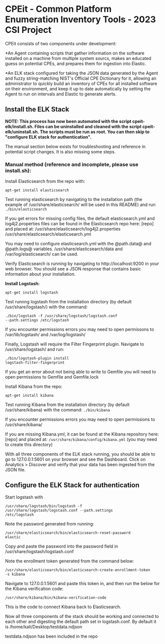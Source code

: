 
# <b> CPEit - Common Platform Enumeration Inventory Tools - 2023 CSI Project</b>


CPEit consists of two components under development:

  *An Agent containing scripts that gather information on the software installed on a machine from multiple system sourcs,
  makes an educated guess on potential CPEs, and prepares them for ingestion into Elastic.
  
  *An ELK stack configured for taking the JSON data generated by the Agent and fuzzy string-matching NIST's Official CPE Dictionary for it,
  allowing an administrator to quickly build an inventory of CPEs for all installed software on their environment, and keep it up to date automatically
  by setting the Agent to run on intervals and Elastic to generate alerts.
  
  
## <b>Install the ELK Stack</b>

<b> NOTE: This process has now been automated with the script cpeit-elk/install.sh. Files can be uninstalled and cleaned with the script cpeit-elk/uninstall.sh. The scripts must be run as root. You can then skip to "configure ELK stack for authentication". </b>

The manual section below exists for troubleshooting and reference in potential script changes. It is also missing some steps.



### Manual method (reference and incomplete, please use install.sh):

Install Elasticsearch from the repo with:

<code>apt-get install elasticsearch</code>

Test running elasticsearch by navigating to the installation path (the example of /usr/share/elasticsearch/ will be used in this README) 
and run 
<code>./bin/elasticsearch</code>

If you get errors for missing config files, the default elasticsearch.yml and log4j2.properties files can be found in the Elasticsearch repo here: [repo]
and placed at: 
/usr/share/elasticsearch/log4j2.properties
/usr/share/elasticsearch/elasticsearch.yml

You may need to configure elasticsearch.yml with the @path.data@ and @path.logs@ variables. 
/usr/share/elasticsearch/data and /var/log/elasticsearch/ can be used.

Verify Elasticsearch is running by navigating to http://localhost:9200 in your web browser. You should see a JSON response that contains basic information about your installation.

<b>Install Logstash:</b>

<code>apt-get install logstash</code>

Test runnng logstash from the installation directory (by default /usr/share/logstash/) with the command:

<code>./bin/logstash -f /usr/share/logstash/logstash.conf --path.settings /etc/logstash</code>

If you encounter permissions errors you may need to open permissons to /var/lib/logstash/ and /var/log/logstash/

Finally, Logstash will require the Filter Fingerprint plugin. Navigate to /usr/share/logstash/ and run:

<code>./bin/logstash-plugin install logstash-filter-fingerprint</code>

If you get an error about not being able to write to Gemfile you will need to open permissions to Gemfile and Gemfile.lock

Install Kibana from the repo:

<code>apt-get install kibana</code>

Test running Kibana from the installation directory (by default /usr/share/kibana) with the command:
<code>./bin/kibana</code>

If you encounter permissions errors you may need to open permissions to /usr/share/kibana/

If you are missing Kibana.yml, it can be found at the Kibana repository here: [repo]
and placed at:
<code>/usr/share/kibana/config/kibana.yml</code> (you may need to create this directory)

With all three components of the ELK stack running, you should be able to go to 127.0.0.1:5601 on your browser and see the Dashboard. Click on Analytics > Discover and verify that your data has been ingested from the JSON file.

## <b>Configure the ELK Stack for authentication</b>

Start logstash with

<code>/usr/share/logstash/bin/logstash -f /usr/share/logstash/logstash.conf --path.settings /etc/logstash</code>

Note the password generated from running:

 <code>/usr/share/elasticsearch/bin/elasticsearch-reset-password elastic</code>
 
 Copy and paste the password into the password field in /usr/share/logstash/logstash.conf
 
 Note the enrollment token generated from the command below:
 
 <code>/usr/share/elasticsearch/bin/elasticsearch-create-enrollment-token -s kibana</code>
 
 Navigate to 127.0.0.1:5601 and paste this token in, and then run the below for the Kibana verification code:
 
 <code>/usr/share/kibana/bin/kibana-verification-code</code>

This is the code to connect Kibana back to Elasticsearch.

Now all three components of the stack should be working and connected to each other and digesting the default path set in logstash.conf. By default it is
/home/kali/Desktop/testdata.ndjson

testdata.ndjson has been included in the repo
